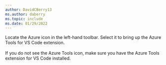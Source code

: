 ```yaml
---
author: DavidCBerry13
ms.author: daberry
ms.topic: include
ms.date: 01/29/2022
---
```

Locate the Azure icon in the left-hand toolbar. Select it to bring up the Azure Tools for VS Code extension.<br>
<br>
If you do not see the Azure Tools icon, make sure you have the Azure Tools extension for VS Code installed.